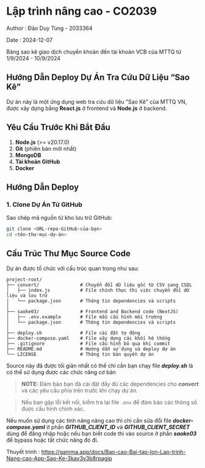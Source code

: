 # Lập trình nâng cao - CO2039

Author : Đào Duy Tùng - 2033364

Date : 2024-12-07

Bảng sao kê giao dịch chuyển khoản đến tài khoản VCB của MTTQ từ 1/9/2024 - 10/9/2024

## Hướng Dẫn Deploy Dự Án Tra Cứu Dữ Liệu “Sao Kê”

Dự án này là một ứng dụng web tra cứu dữ liệu "Sao Kê" của MTTQ VN, được xây dựng bằng **React.js** ở frontend và **Node.js** ở backend.

## Yêu Cầu Trước Khi Bắt Đầu

1. **Node.js** (>= v20.17.0)
2. **Git** (phiên bản mới nhất)
3. **MongoDB**
4. **Tài khoản GitHub**
5. **Docker**

## Hướng Dẫn Deploy

### 1. Clone Dự Án Từ GitHub

Sao chép mã nguồn từ kho lưu trữ GitHub:

```bash
git clone <URL-repo-GitHub-của-bạn>
cd <tên-thư-mục-dự-án>
```

## Cấu Trúc Thư Mục Source Code

Dự án được tổ chức với cấu trúc quan trọng như sau:

```plaintext
project-root/
├── convert/               # Chuyển đổi dữ liệu gốc từ CSV sang CSDL
│   ├── index.js           # File chính thực thi việc chuyển đổi dữ liệu và lưu trữ
│   └── package.json       # Thông tin dependencies và scripts
│
├── saoke03/               # Frontend and Backend code (NextJS)
│   ├── .env.example       # File mẫu cấu hình môi trường
│   └── package.json       # Thông tin dependencies và scripts
│
├── deploy.sh              # File cài đặt tự động
├── docker-compose.yaml    # File xây dựng các khối hệ thống
├── .gitignore             # File cấu hình bỏ qua khi commit
├── README.md              # Hướng dẫn sử dụng và deploy dự án
└── LICENSE                # Thông tin bản quyền dự án
```

Source này đã được tối giản nhất có thể chỉ cần bạn chạy file **_deploy.sh_** là có thể sử dụng được các chức năng cơ bản

> **NOTE:** Đảm bảo bạn đã cài đặt đầy đủ các dependencies cho ***convert*** và các yêu cầu phía trên trước khi chạy dự án.

> Nếu bạn gặp lỗi kết nối, kiểm tra lại file `.env` để đảm bảo các thông số được cấu hình chính xác.


Nếu muốn sử dụng các tính năng nâng cao thì chỉ cần sửa đổi file **_docker-compose.yaml_** ở phần **_GITHUB_CLIENT_ID_** và ***GITHUB_CLIENT_SECRET*** dùng để đăng nhập hoặc nếu bạn biết code thì vào source ở phần ***saoke03*** để bypass hoặc tắt chức năng đó đi.

Thuyết trình : https://gamma.app/docs/Bao-cao-Bai-tap-lon-Lap-trinh-Nang-cao-App-Sao-Ke-3kav3y3b8rpagjp